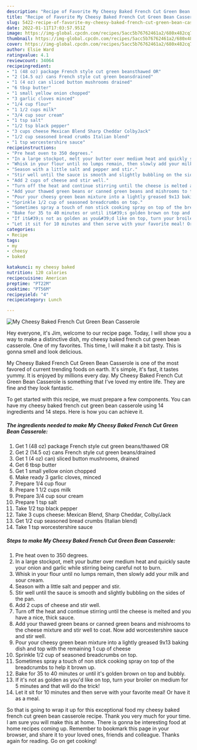 ```yaml
---
description: "Recipe of Favorite My Cheesy Baked French Cut Green Bean Casserole"
title: "Recipe of Favorite My Cheesy Baked French Cut Green Bean Casserole"
slug: 5422-recipe-of-favorite-my-cheesy-baked-french-cut-green-bean-casserole
date: 2022-01-11T17:03:57.951Z
image: https://img-global.cpcdn.com/recipes/5acc5b76762461a2/680x482cq70/my-cheesy-baked-french-cut-green-bean-casserole-recipe-main-photo.jpg
thumbnail: https://img-global.cpcdn.com/recipes/5acc5b76762461a2/680x482cq70/my-cheesy-baked-french-cut-green-bean-casserole-recipe-main-photo.jpg
cover: https://img-global.cpcdn.com/recipes/5acc5b76762461a2/680x482cq70/my-cheesy-baked-french-cut-green-bean-casserole-recipe-main-photo.jpg
author: Elsie Ward
ratingvalue: 4.1
reviewcount: 34064
recipeingredient:
- "1 (48 oz) package French style cut green beansthawed OR"
- "2 (14.5 oz) cans French style cut green beansdrained"
- "1 (4 oz) can sliced button mushrooms drained"
- "6 tbsp butter"
- "1 small yellow onion chopped"
- "3 garlic cloves minced"
- "1/4 cup flour"
- "1 1/2 cups milk"
- "3/4 cup sour cream"
- "1 tsp salt"
- "1/2 tsp black pepper"
- "3 cups cheese Mexican Blend Sharp Cheddar ColbyJack"
- "1/2 cup seasoned bread crumbs Italian blend"
- "1 tsp worcestershire sauce"
recipeinstructions:
- "Pre heat oven to 350 degrees."
- "In a large stockpot, melt your butter over medium heat and quickly saute your onion and garlic while stirring being careful not to burn."
- "Whisk in your flour until no lumps remain, then slowly add your milk and sour cream."
- "Season with a little salt and pepper and stir."
- "Stir well until the sauce is smooth and slightly bubbling on the sides of the pan."
- "Add 2 cups of cheese and stir well."
- "Turn off the heat and continue stirring until the cheese is melted and you have a nice, thick sauce."
- "Add your thawed green beans or canned green beans and mishrooms to the cheese mixture and stir well to coat. Now add worcestershire sauce and stir well."
- "Pour your cheesy green bean mixture into a lightly greased 9x13 baking dish and top with the remaining 1 cup of cheese"
- "Sprinkle 1/2 cup of seasoned breadcrumbs on top."
- "Sometimes spray a touch of non stick cooking spray on top of the breadcrumbs to help it brown up."
- "Bake for 35 to 40 minutes or until it&#39;s golden brown on top and bubbly."
- "If it&#39;s not as golden as you&#39;d like on top, turn your broiler on medium for 5 minutes and that will do the trick!"
- "Let it sit for 10 minutes and then serve with your favorite meal! Or have it as a meal."
categories:
- Recipe
tags:
- my
- cheesy
- baked

katakunci: my cheesy baked 
nutrition: 120 calories
recipecuisine: American
preptime: "PT22M"
cooktime: "PT56M"
recipeyield: "4"
recipecategory: Lunch

---
```



![My Cheesy Baked French Cut Green Bean Casserole](https://img-global.cpcdn.com/recipes/5acc5b76762461a2/680x482cq70/my-cheesy-baked-french-cut-green-bean-casserole-recipe-main-photo.jpg)

Hey everyone, it's Jim, welcome to our recipe page. Today, I will show you a way to make a distinctive dish, my cheesy baked french cut green bean casserole. One of my favorites. This time, I will make it a bit tasty. This is gonna smell and look delicious.

My Cheesy Baked French Cut Green Bean Casserole is one of the most favored of current trending foods on earth. It's simple, it's fast, it tastes yummy. It is enjoyed by millions every day. My Cheesy Baked French Cut Green Bean Casserole is something that I've loved my entire life. They are fine and they look fantastic.




To get started with this recipe, we must prepare a few components. You can have my cheesy baked french cut green bean casserole using 14 ingredients and 14 steps. Here is how you can achieve it.

<!--inarticleads1-->

##### The ingredients needed to make My Cheesy Baked French Cut Green Bean Casserole:

1. Get 1 (48 oz) package French style cut green beans/thawed OR
1. Get 2 (14.5 oz) cans French style cut green beans/drained
1. Get 1 (4 oz) can) sliced button mushrooms, drained
1. Get 6 tbsp butter
1. Get 1 small yellow onion chopped
1. Make ready 3 garlic cloves, minced
1. Prepare 1/4 cup flour
1. Prepare 1 1/2 cups milk
1. Prepare 3/4 cup sour cream
1. Prepare 1 tsp salt
1. Take 1/2 tsp black pepper
1. Take 3 cups cheese: Mexican Blend, Sharp Cheddar, Colby/Jack
1. Get 1/2 cup seasoned bread crumbs (Italian blend)
1. Take 1 tsp worcestershire sauce




<!--inarticleads2-->

##### Steps to make My Cheesy Baked French Cut Green Bean Casserole:

1. Pre heat oven to 350 degrees.
1. In a large stockpot, melt your butter over medium heat and quickly saute your onion and garlic while stirring being careful not to burn.
1. Whisk in your flour until no lumps remain, then slowly add your milk and sour cream.
1. Season with a little salt and pepper and stir.
1. Stir well until the sauce is smooth and slightly bubbling on the sides of the pan.
1. Add 2 cups of cheese and stir well.
1. Turn off the heat and continue stirring until the cheese is melted and you have a nice, thick sauce.
1. Add your thawed green beans or canned green beans and mishrooms to the cheese mixture and stir well to coat. Now add worcestershire sauce and stir well.
1. Pour your cheesy green bean mixture into a lightly greased 9x13 baking dish and top with the remaining 1 cup of cheese
1. Sprinkle 1/2 cup of seasoned breadcrumbs on top.
1. Sometimes spray a touch of non stick cooking spray on top of the breadcrumbs to help it brown up.
1. Bake for 35 to 40 minutes or until it&#39;s golden brown on top and bubbly.
1. If it&#39;s not as golden as you&#39;d like on top, turn your broiler on medium for 5 minutes and that will do the trick!
1. Let it sit for 10 minutes and then serve with your favorite meal! Or have it as a meal.




So that is going to wrap it up for this exceptional food my cheesy baked french cut green bean casserole recipe. Thank you very much for your time. I am sure you will make this at home. There is gonna be interesting food at home recipes coming up. Remember to bookmark this page in your browser, and share it to your loved ones, friends and colleague. Thanks again for reading. Go on get cooking!
